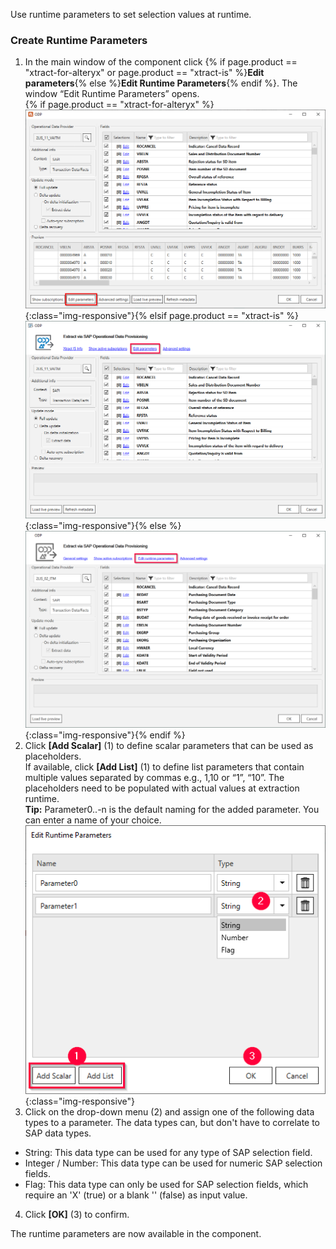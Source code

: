 Use runtime parameters to set selection values at runtime.

### Create Runtime Parameters 

1. In the main window of the component click {% if page.product == "xtract-for-alteryx" or page.product == "xtract-is" %}**Edit parameters**{% else %}**Edit Runtime Parameters**{% endif %}. 
The window “Edit Runtime Parameters” opens.<br>
{% if page.product == "xtract-for-alteryx" %}![Edit runtime parameters](/img/content/xfa/odp-edit-runtime-params.png){:class="img-responsive"}{% elsif page.product == "xtract-is" %}![Edit runtime parameters](/img/content/xis/odp-edit-runtime-params.png){:class="img-responsive"}{% else %}![Edit runtime parameters](/img/content/xu/odp-edit-runtime-params.png){:class="img-responsive"}{% endif %}
2. Click **[Add Scalar]** (1) to define scalar parameters that can be used as placeholders.<br>
If available, click **[Add List]** (1) to define list parameters that contain multiple values separated by commas e.g., 1,10 or “1”, “10”.
The placeholders need to be populated with actual values at extraction runtime. <br>
**Tip:** Parameter0..-n is the default naming for the added parameter. You can enter a name of your choice.<br>
![ODP Add parameters](/img/content/edit-runtime-parameters-list.png){:class="img-responsive"}
3. Click on the drop-down menu (2) and assign one of the following data types to a parameter. The data types can, but don't have to correlate to SAP data types. 
- String: This data type can be used for any type of SAP selection field.
- Integer / Number: This data type can be used for numeric SAP selection fields.
- Flag: This data type can only be used for SAP selection fields, which require an 'X'&nbsp;(true) or a blank ''&nbsp;(false) as input value.
4. Click **[OK]** (3) to confirm.

The runtime parameters are now available in the component.